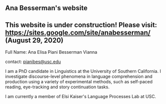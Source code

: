 ## Ana Besserman's website 

## This website is under construction! Please visit: https://sites.google.com/site/anabesserman/  (August 29, 2020)

Full Name: Ana Elisa Piani Besserman Vianna

contact: pianibes@usc.edu

I am a PhD candidate in Linguistics at the University of Southern California. I investigate discourse-level phenomena in language comprehension and production using a variety of experimental methods, such as self-paced reading, eye-tracking and story continuation tasks.

I am currently a member of Elsi Kaiser's Language Processes Lab at USC.


